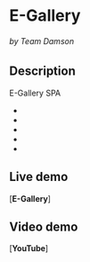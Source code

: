 
# E-Gallery

###### by Team Damson

## Description
E-Gallery SPA 

- 
- 
- 
- 
- 


## Live demo

[**E-Gallery**]

## Video demo

[**YouTube**]

